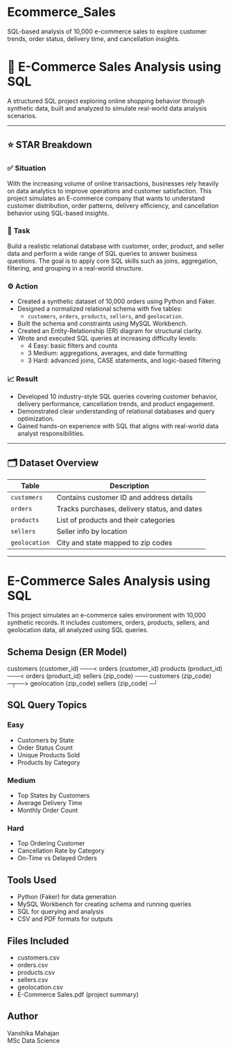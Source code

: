 # Ecommerce_Sales
SQL-based analysis of 10,000 e-commerce sales to explore customer trends, order status, delivery time, and cancellation insights.


# 🛒 E-Commerce Sales Analysis using SQL

A structured SQL project exploring online shopping behavior through synthetic data, built and analyzed to simulate real-world data analysis scenarios.

---

## ⭐ STAR Breakdown

### ✅ **Situation**
With the increasing volume of online transactions, businesses rely heavily on data analytics to improve operations and customer satisfaction. This project simulates an E-commerce company that wants to understand customer distribution, order patterns, delivery efficiency, and cancellation behavior using SQL-based insights.

### 🧾 **Task**
Build a realistic relational database with customer, order, product, and seller data and perform a wide range of SQL queries to answer business questions. The goal is to apply core SQL skills such as joins, aggregation, filtering, and grouping in a real-world structure.

### ⚙️ **Action**
- Created a synthetic dataset of 10,000 orders using Python and Faker.
- Designed a normalized relational schema with five tables:
  - `customers`, `orders`, `products`, `sellers`, and `geolocation`.
- Built the schema and constraints using MySQL Workbench.
- Created an Entity-Relationship (ER) diagram for structural clarity.
- Wrote and executed SQL queries at increasing difficulty levels:
  - 4 Easy: basic filters and counts
  - 3 Medium: aggregations, averages, and date formatting
  - 3 Hard: advanced joins, CASE statements, and logic-based filtering

### 📈 **Result**
- Developed 10 industry-style SQL queries covering customer behavior, delivery performance, cancellation trends, and product engagement.
- Demonstrated clear understanding of relational databases and query optimization.
- Gained hands-on experience with SQL that aligns with real-world data analyst responsibilities.

---

## 🗂️ Dataset Overview

| Table       | Description |
|-------------|-------------|
| `customers` | Contains customer ID and address details |
| `orders`    | Tracks purchases, delivery status, and dates |
| `products`  | List of products and their categories |
| `sellers`   | Seller info by location |
| `geolocation` | City and state mapped to zip codes |

---

# E-Commerce Sales Analysis using SQL

This project simulates an e-commerce sales environment with 10,000 synthetic records. It includes customers, orders, products, sellers, and geolocation data, all analyzed using SQL queries.

## Schema Design (ER Model)

customers (customer_id) ───< orders (customer_id)
products  (product_id)  ───< orders (product_id)
sellers   (zip_code)    ───
customers (zip_code)    ─┬──> geolocation (zip_code)
sellers   (zip_code)    ─┘

## SQL Query Topics

### Easy
- Customers by State
- Order Status Count
- Unique Products Sold
- Products by Category

### Medium
- Top States by Customers
- Average Delivery Time
- Monthly Order Count

### Hard
- Top Ordering Customer
- Cancellation Rate by Category
- On-Time vs Delayed Orders

## Tools Used

- Python (Faker) for data generation  
- MySQL Workbench for creating schema and running queries  
- SQL for querying and analysis  
- CSV and PDF formats for outputs

## Files Included

- customers.csv  
- orders.csv  
- products.csv  
- sellers.csv  
- geolocation.csv  
- E-Commerce Sales.pdf (project summary)

## Author

Vanshika Mahajan  
MSc Data Science
